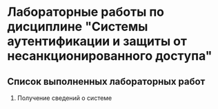 # Лабораторные работы по дисциплине "Системы аутентификации и защиты от несанкционированного доступа"

## Список выполненных лабораторных работ

1. Получение сведений о системе
